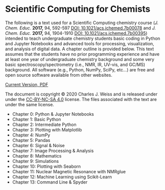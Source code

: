 # Scientific Computing for Chemists

The following is a text used for a Scientific Computing chemistry course (*J. Chem. Educ.* **2017,** 94, 592-597 [DOI: 10.1021/acs.jchemed.7b00078](http://dx.doi.org/10.1021/acs.jchemed.7b00078) and *J. Chem. Educ.* **2017,** 94, 1904-1910 [DOI: 10.1021/acs.jchemed.7b00395](http://dx.doi.org/10.1021/acs.jchemed.7b00395)) intended to teach undergraduate chemistry students basic coding in Python and Jupyter Notebooks and advanced tools for processing, visualization, and analysis of digital data. A chapter outline is provided below. This text assumes that the students have no prior programming experience and have at least one year of undergraduate chemistry background and some very basic spectroscopy/spectrometry (i.e., NMR, IR, UV-vis, and GC/MS) background. All software (e.g., Python, NumPy, SciPy, etc...) are free and open source software available from other websites. 

[Current Version, PDF](/Book_PDFs/SciCompforChemists.pdf)

The document is copyright © 2020 Charles J. Weiss and is released under under the [CC-BY-NC-SA 4.0](https://creativecommons.org/licenses/by-nc-sa/4.0/) license. The files associated with the text are under the same license.

* Chapter 0: Python & Jupyter Notebooks
* Chapter 1: Basic Python
* Chapter 2: Intermediate Python
* Chapter 3: Plotting with Matplotlib
* Chapter 4: NumPy
* Chapter 5: Pandas
* Chapter 6: Signal & Noise
* Chapter 7: Image Processing & Analysis
* Chapter 8: Mathematics
* Chapter 9: Simulations
* Chapter 10: Plotting with Seaborn
* Chapter 11: Nuclear Magnetic Resonance with NMRglue
* Chapter 12: Machine Learning using Scikit-Learn
* Chapter 13: Command Line & Spyder



